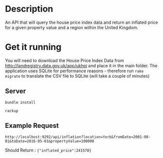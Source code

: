 # Description
An API that will query the house price index data and return an inflated price for a given property value and a region within the United Kingdom.

# Get it running
You will need to download the House Price Index Data from http://landregistry.data.gov.uk/app/ukhpi and place it in the main folder. The application uses SQLite for performance reasons - therefore run `rake migrate` to translate the CSV file to SQLite (will take a couple of minutes)

## Server
`bundle install`

`rackup`

## Example Request
`http://localhost:9292/api/inflation?location=York&fromDate=2001-08-01&toDate=2016-05-01&propertyValue=100000`

Should Return : `{"inflated_price":241570}`
